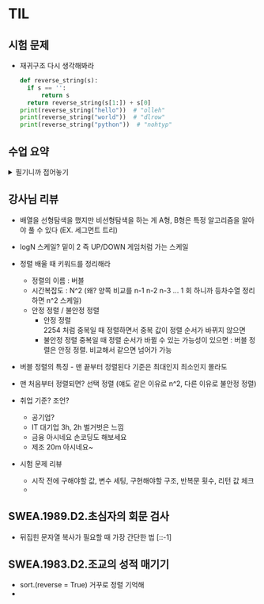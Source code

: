 # TIL

## 시험 문제

- 재귀구조 다시 생각해봐라
  ```python
  def reverse_string(s):
    if s == '':
        return s
    return reverse_string(s[1:]) + s[0]
  print(reverse_string("hello"))  # "olleh"
  print(reverse_string("world"))  # "dlrow"
  print(reverse_string("python"))  # "nohtyp"
  ```

## 수업 요약
<details>
<summary>필기니까 접어놓기</summary>

<!-- summary 아래 한칸 공백 두어야함 -->

## APS(Algorithm Problem Solving) 기본 학습

- 입출력을 제외한 내장함수 사용하지 않기
- 기본적인 내장함수의 동작원리 이해
- Pseudocode 슈도코드 의사코드?  
  순서도 같은 거
- 좋은 알고리즘이란? 정확성. 작업량, 메모리 사용량, 단순성, 최적성
- Time Complexity 시간복잡도  
  Big-O Notation = O(f(n))  
  f(n)은 n으로 표현된 연산량 식의 계수를 제거한 최고차항으로 나옴  
  ![image](https://github.com/user-attachments/assets/eb0da04b-c610-4cb1-91a1-111884f680d2)  
  ![image](https://github.com/user-attachments/assets/664b5cb1-9a82-4d7c-ae2c-5191292ebf57)  

### 배열(array)
- 일정한 자료형의 변수들을 하나의 이름으로 열거하여 사용하는 자료구조
- 1차원 배열
- 배열 활용 예제 gravity 기억해라

## Sort 정렬
### Bubble Sort 버블 정렬
- 인접한 두 개의 원소를 비교하며 자리를 계속 교환하는 방식
- 한 단계가 끝나면 가장 큰 원소가 마지막 자리로 정렬(오름차순)
- O(n^2)
- 교환을 표시하는 파이썬의 고유의 표현? 다른 언어랑 다른 표현
  ```python
  a[j], a[j+1] = a[j+1], a[j]
  ```

</details>

## 강사님 리뷰
- 배열을 선형탐색을 했지만 비선형탐색을 하는 게 A형, B형은 특정 알고리즘을 알아야 풀 수 있다 (EX. 세그먼트 트리)
- logN 스케일? 밑이 2 즉 UP/DOWN 게임처럼 가는 스케일
- 정렬 배울 때 키워드를 정리해라
  - 정렬의 이름 : 버블
  - 시간복잡도  : N^2 (왜? 양쪽 비교를 n-1 n-2 n-3 ... 1 회 하니까 등차수열 정리 하면 n^2 스케일)
  - 안정 정렬 / 불안정 정렬
    - 안정 정렬  
      2254 처럼 중복일 때 정렬하면서 중복 값이 정렬 순서가 바뀌지 않으면
    - 불안정 정렬
      중복일 때 정렬 순서가 바뀔 수 있는 가능성이 있으면
  : 버블 정렬은 안정 정렬. 비교해서 같으면 넘어가 가능
- 버블 정렬의 특징 - 맨 끝부터 정렬된다 기준은 최대인지 최소인지 몰라도
- 맨 처음부터 정렬되면? 선택 정렬 (얘도 같은 이유로 n^2, 다른 이유로 불안정 정렬)

- 취업 기준? 조언?
  - 공기업?
  - IT 대기업   3h, 2h 벌거벗은 느낌
  - 금융               아시네요 손코딩도 해보세요
  - 제조        20m    아시네요~
 
- 시험 문제 리뷰
  - 시작 전에 구해야할 값, 변수 세팅, 구현해야할 구조, 반복문 횟수, 리턴 값 체크
  - 

## SWEA.1989.D2.초심자의 회문 검사
- 뒤집힌 문자열 복사가 필요할 때 가장 간단한 법 [::-1]

## SWEA.1983.D2.조교의 성적 매기기
- sort.(reverse = True) 거꾸로 정렬 기억해
- 
